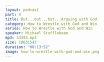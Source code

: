 ```yaml
---
layout: podcast
part: 4
title: But...but...but...Arguing with God
category: How to Wrestle with God and Win
series: How to Wrestle with God and Win
speaker: Michael Stufflebeam
mp3: 33393.mp3
size: 10631542
duration: "00:13:52"
image: how-to-wrestle-with-god-and-win.png
---
```



